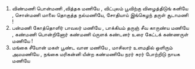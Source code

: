 
1. விண்மணி பொன்மணி ,வித்தக மணியே ,
 விட்புலம் பூவிற்கு விழைத்திடுங் கனியே ,
 சொன்மணி மாலை தொகுத்த நல்மணியே,
 சோதியாய் இங்கெழந் தருள் சூடாமணி !
2. பன்மணி கோத்தொளிர் பாவலர் மணியே ,
 பாக்கியம் தருஞ் சீவ காருண்ய மணியே ,
 கண்மணி பொன்றினோர் கண்மணி ய்ருளக்
 கண்டனர் உரை கேட்டக் கண்ணருள் மணியே !
3. மங்கை சீயோன் மகள் பூண்ட வான மணியே ,
 மாசிலார் உளமதில் ஒளிரும் அமமணியே ,
 நங்கை மரிகன்னி யீன்ற கண்மணியே
 நரர் சுரர் போற்றிடு நாயக மணியே

